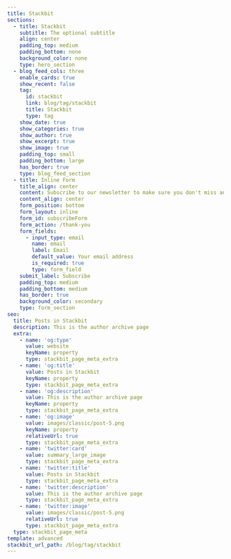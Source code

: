 ```yaml
---
title: Stackbit
sections:
  - title: Stackbit
    subtitle: The optional subtitle
    align: center
    padding_top: medium
    padding_bottom: none
    background_color: none
    type: hero_section
  - blog_feed_cols: three
    enable_cards: true
    show_recent: false
    tag:
      id: stackbit
      link: blog/tag/stackbit
      title: Stackbit
      type: tag
    show_date: true
    show_categories: true
    show_author: true
    show_excerpt: true
    show_image: true
    padding_top: small
    padding_bottom: large
    has_border: true
    type: blog_feed_section
  - title: Inline Form
    title_align: center
    content: Subscribe to our newsletter to make sure you don't miss anything.
    content_align: center
    form_position: bottom
    form_layout: inline
    form_id: subscribeForm
    form_action: /thank-you
    form_fields:
      - input_type: email
        name: email
        label: Email
        default_value: Your email address
        is_required: true
        type: form_field
    submit_label: Subscribe
    padding_top: medium
    padding_bottom: medium
    has_border: true
    background_color: secondary
    type: form_section
seo:
  title: Posts in Stackbit
  description: This is the author archive page
  extra:
    - name: 'og:type'
      value: website
      keyName: property
      type: stackbit_page_meta_extra
    - name: 'og:title'
      value: Posts in Stackbit
      keyName: property
      type: stackbit_page_meta_extra
    - name: 'og:description'
      value: This is the author archive page
      keyName: property
      type: stackbit_page_meta_extra
    - name: 'og:image'
      value: images/classic/post-5.png
      keyName: property
      relativeUrl: true
      type: stackbit_page_meta_extra
    - name: 'twitter:card'
      value: summary_large_image
      type: stackbit_page_meta_extra
    - name: 'twitter:title'
      value: Posts in Stackbit
      type: stackbit_page_meta_extra
    - name: 'twitter:description'
      value: This is the author archive page
      type: stackbit_page_meta_extra
    - name: 'twitter:image'
      value: images/classic/post-5.png
      relativeUrl: true
      type: stackbit_page_meta_extra
  type: stackbit_page_meta
template: advanced
stackbit_url_path: /blog/tag/stackbit
---
```

